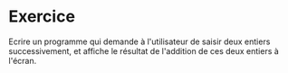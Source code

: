 # Exercice

Ecrire un programme qui demande à l'utilisateur de saisir deux entiers successivement, et affiche le résultat de l'addition de ces deux entiers à l'écran.
